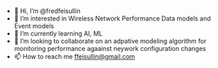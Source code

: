 - 👋 Hi, I’m @fredfeisullin
- 👀 I’m interested in Wireless Network Performance Data models and Event models 
- 🌱 I’m currently learning AI, ML
- 💞️ I’m looking to collaborate on an adpative modeling algorithm for monitoring performance agaainst neywork configuration changes
- 📫 How to reach me ffeisullin@gmail.com

<!---
faridfeisullin/faridfeisullin is a ✨ special ✨ repository because its `README.md` (this file) appears on your GitHub profile.
You can click the Preview link to take a look at your changes.
--->
